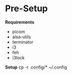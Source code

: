 Pre-Setup
=========

**Requirements**
* picom
* alsa-utils
* terminator
* i3
* feh
* i3lock

**Setup**
cp -r .config/* ~/.config

